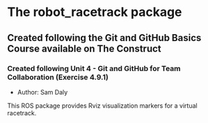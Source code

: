 # The robot_racetrack package

## Created following the Git and GitHub Basics Course available on The Construct

### Created following Unit 4 - Git and GitHub for Team Collaboration (Exercise 4.9.1)

- Author: Sam Daly

This ROS package provides Rviz visualization markers for a virtual racetrack.
